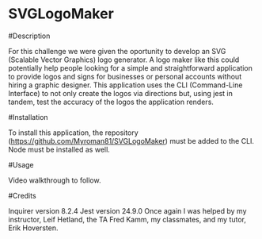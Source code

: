 # SVGLogoMaker
#Description

For this challenge we were given the oportunity to develop an SVG (Scalable Vector Graphics) logo generator.  A logo maker like this could potentially help people looking for a simple and straightforward application to provide logos and signs for businesses or personal accounts without hiring a graphic designer.  This application uses the CLI (Command-Line Interface) to not only create the logos via directions but, using jest in tandem, test the accuracy of the logos the application renders.     

#Installation

To install this application, the repository (https://github.com/Myroman81/SVGLogoMaker) must be added to the CLI.  Node must be installed as well.  

#Usage

Video walkthrough to follow.

#Credits

Inquirer version 8.2.4
Jest version 24.9.0
Once again I was helped by my instructor, Leif Hetland, the TA Fred Kamm, my classmates, and my tutor, Erik Hoversten.  
